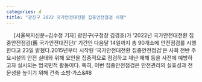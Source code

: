```yaml
---
categories: d
title: "광진구 2022 국가안전대전환 집중안전점검 시행"
---
```

&nbsp;&nbsp;&nbsp;&nbsp; [서울복지신문=김수정 기자] 광진구(구청장 김경호)가 ‘2022년 국가안전대전환 집중안전점검(舊 국가안전대진단)’ 기간인 다음달 14일까지 총 90개소에 안전점검를 시행한다고 23일 밝혔다.2015년부터 시작된 ‘국가안전대전환 집중안전점검’은 사회 전반 주요시설의 안전 실태와 위해 요인을 집중적으로 점검하고 재난&#8231;재해 등을 사전에 예방하고자 실시되는 범국민적 활동이다. 특히, 이번 집중안전점검은 안전관리의 실효성과 전문성을 높이기 위해 건축&#8231;소방&#8231;가스&#8